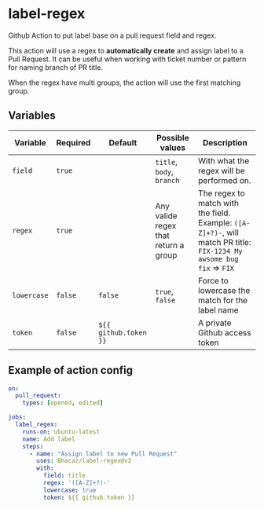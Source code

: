 # label-regex
Github Action to put label base on a pull request field and regex.

This action will use a regex to **automatically create** and assign label to a Pull Request.
It can be useful when working with ticket number or pattern for naming branch of PR title.

When the regex have multi groups, the action will use the first matching group.

## Variables

|Variable| Required | Default               | Possible values                      | Description                                                                                                          |
|---|----------|-----------------------|--------------------------------------|----------------------------------------------------------------------------------------------------------------------|
|`field`| `true`   |                       | `title`, `body`, `branch`            | With what the regex will be performed on.                                                                            |
|`regex`| `true`   |                       | Any valide regex that return a group | The regex to match with the field. Example: `([A-Z]+?)-`, will match PR title: `FIX-1234 My awsome bug fix` => `FIX` |
|`lowercase`| `false`  | `false`               | `true`, `false`                      | Force to lowercase the match for the label name                                                                      |
|`token`| `false`  | `${{ github.token }}` |                                      | A private Github access token                                                                                        |

## Example of action config

```yml
on:
  pull_request:
    types: [opened, edited]

jobs:
  label_regex:
    runs-on: ubuntu-latest
    name: Add label
    steps:
      - name: "Assign label to new Pull Request"
        uses: Bhacaz/label-regex@v2
        with:
          field: title
          regex: '([A-Z]+?)-'
          lowercase: true
          token: ${{ github.token }}
```

